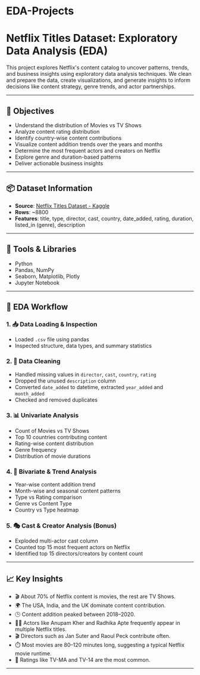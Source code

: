 # EDA-Projects
#  Netflix Titles Dataset: Exploratory Data Analysis (EDA)

This project explores Netflix's content catalog to uncover patterns, trends, and business insights using exploratory data analysis techniques. We clean and prepare the data, create visualizations, and generate insights to inform decisions like content strategy, genre trends, and actor partnerships.

---

## 🎯 Objectives

- Understand the distribution of Movies vs TV Shows
- Analyze content rating distribution
- Identify country-wise content contributions
- Visualize content addition trends over the years and months
- Determine the most frequent actors and creators on Netflix
- Explore genre and duration-based patterns
- Deliver actionable business insights

---

## 📦 Dataset Information

- **Source**: [Netflix Titles Dataset - Kaggle](https://www.kaggle.com/datasets/shivamb/netflix-shows)
- **Rows**: ~8800
- **Features**: title, type, director, cast, country, date_added, rating, duration, listed_in (genre), description

---

## 🧰 Tools & Libraries

- Python
- Pandas, NumPy
- Seaborn, Matplotlib, Plotly
- Jupyter Notebook

---

## 🔧 EDA Workflow

### 1. 📥 Data Loading & Inspection
- Loaded `.csv` file using pandas
- Inspected structure, data types, and summary statistics

### 2. 🧹 Data Cleaning
- Handled missing values in `director`, `cast`, `country`, `rating`
- Dropped the unused `description` column
- Converted `date_added` to datetime, extracted `year_added` and `month_added`
- Checked and removed duplicates

### 3. 📊 Univariate Analysis
- Count of Movies vs TV Shows
- Top 10 countries contributing content
- Rating-wise content distribution
- Genre frequency
- Distribution of movie durations

### 4. 🔁 Bivariate & Trend Analysis
- Year-wise content addition trend
- Month-wise and seasonal content patterns
- Type vs Rating comparison
- Genre vs Content Type
- Country vs Type heatmap

### 5. 🎭 Cast & Creator Analysis (Bonus)
- Exploded multi-actor cast column
- Counted top 15 most frequent actors on Netflix
- Identified top 15 directors/creators by content count

---

## 📈 Key Insights

- 🎬 About 70% of Netflix content is movies, the rest are TV Shows.
- 🌍 The USA, India, and the UK dominate content contribution.
- 🕒 Content addition peaked between 2018–2020.
- 🧑‍🎤 Actors like Anupam Kher and Radhika Apte frequently appear in multiple Netflix titles.
- 🎬 Directors such as Jan Suter and Raoul Peck contribute often.
- ⏱️ Most movies are 80–120 minutes long, suggesting a typical Netflix movie runtime.
- 🔞 Ratings like TV-MA and TV-14 are the most common.

---
